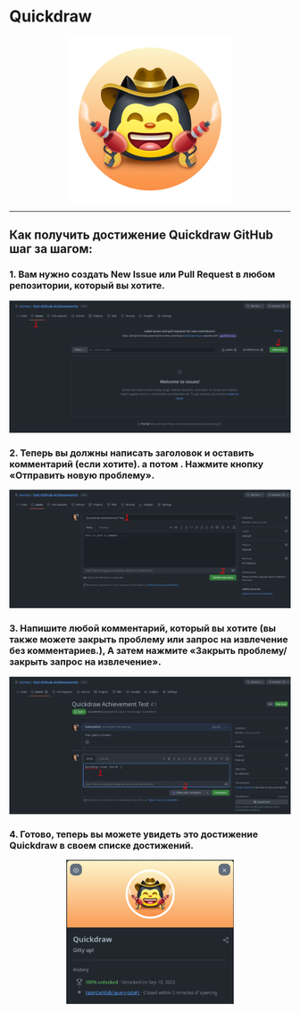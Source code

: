 # Quickdraw

<div align="center"  >

<img width="296" src="../badges/Quickdraw.png" alt="QuickDraw-Pin">
</div>

<hr>

## Как получить достижение Quickdraw GitHub шаг за шагом:

### 1. Вам нужно создать New Issue или Pull Request в любом репозитории, который вы хотите.

<div align="center">
<img width="700" src="../img/quickdraw/quickdraw-step1.png" alt="quickdraw-step1.png">
</div>

### 2. Теперь вы должны написать заголовок и оставить комментарий (если хотите). а потом . Нажмите кнопку «Отправить новую проблему».

<div align="center">
<img width="700" src="../img/quickdraw/quickdraw-step2.png" alt="quickdraw-step2.png">
</div>

### 3. Напишите любой комментарий, который вы хотите (вы также можете закрыть проблему или запрос на извлечение без комментариев.), А затем нажмите «Закрыть проблему/закрыть запрос на извлечение».

<div align="center">
<img width="700" src="../img/quickdraw/quickdraw-step3.png" alt="quickdraw-step3.png">
</div>

### 4. Готово, теперь вы можете увидеть это достижение Quickdraw в своем списке достижений.

<div align="center">
<img width="300" src="../img/quickdraw/quickdraw-step4.png" alt="quickdraw-step4.png">
</div>